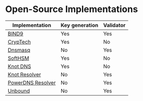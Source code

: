 # Open-Source Implementations

| Implementation  | Key generation  | Validator  |
| --------------  | --------------  | ---------  |
| [BIND9](https://www.isc.org/bind/)                           | Yes  | Yes  |
| [CrypTech](https://cryptech.is)                              | Yes  | No   |
| [Dnsmasq](http://www.thekelleys.org.uk/dnsmasq/doc.html)     | No   | Yes  |
| [SoftHSM](https://www.opendnssec.org)                        | Yes  | No   |
| [Knot DNS](https://www.knot-dns.cz)                          | Yes  | No   |
| [Knot Resolver](https://www.knot-resolver.cz)                | No   | Yes  |
| [PowerDNS Resolver](https://www.powerdns.com/recursor.html)  | No   | Yes  |
| [Unbound](https://nlnetlabs.nl/projects/unbound/about/)      | No   | Yes  |

